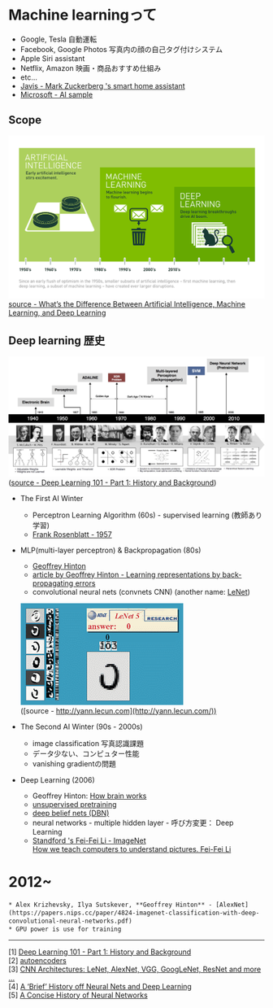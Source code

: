 # Machine learningって

* Google, Tesla 自動運転
* Facebook, Google Photos 写真内の顔の自己タグ付けシステム
* Apple Siri assistant
* Netflix, Amazon 映画・商品おすすめ仕組み
* etc...
* [Javis - Mark Zuckerberg 's smart home assistant](https://www.facebook.com/zuck/posts/10103351073024591)
* [Microsoft - AI sample](https://www.how-old.net/)

## Scope

![scope](images/machine_learning_scope.png)
[source - What’s the Difference Between Artificial Intelligence, Machine Learning, and Deep Learning](https://blogs.nvidia.com/blog/2016/07/29/whats-difference-artificial-intelligence-machine-learning-deep-learning-ai/)

## Deep learning 歴史
![time line](images/deep_learing_timeline.jpg)
([source - Deep Learning 101 - Part 1: History and Background](https://beamandrew.github.io/deeplearning/2017/02/23/deep_learning_101_part1.html))

* The First AI Winter
    * Perceptron Learning Algorithm (60s) - supervised learning (教師あり学習)
    * [Frank Rosenblatt - 1957](https://en.wikipedia.org/wiki/Frank_Rosenblatt)

* MLP(multi-layer perceptron) & Backpropagation (80s)
    * [Geoffrey Hinton](https://en.wikipedia.org/wiki/Geoffrey_Hinton)
    * [article by Geoffrey Hinton - Learning representations by back-propagating errors](https://www.nature.com/nature/journal/v323/n6088/abs/323533a0.html)
    * convolutional neural nets (convnets CNN) (another name: [LeNet](http://yann.lecun.com/exdb/lenet/))
    
    ![sign recognition](images/sign_reconition_lecun.gif)  
    ([source - http://yann.lecun.com](http://yann.lecun.com/))

* The Second AI Winter (90s - 2000s)
    * image classification 写真認識課題
    * データ少ない、コンピュター性能
    * vanishing gradientの問題
    
* Deep Learning (2006)
    * Geoffrey Hinton: [How brain works](https://www.youtube.com/watch?v=mlXzufEk-2E)
    * [unsupervised pretraining](https://metacademy.org/graphs/concepts/unsupervised_pre_training)
    * [deep belief nets (DBN)](https://en.wikipedia.org/wiki/Deep_belief_network)
    * neural networks - multiple hidden layer - 呼び方変更： Deep Learning
    * [Standford 's Fei-Fei Li - ImageNet](http://www.image-net.org/)  
    [How we teach computers to understand pictures. Fei-Fei Li](https://www.youtube.com/watch?v=40riCqvRoMs)

# 2012~
    * Alex Krizhevsky, Ilya Sutskever, **Geoffrey Hinton** - [AlexNet](https://papers.nips.cc/paper/4824-imagenet-classification-with-deep-convolutional-neural-networks.pdf)
    * GPU power is use for training

-----
[1] [Deep Learning 101 - Part 1: History and Background](https://beamandrew.github.io/deeplearning/2017/02/23/deep_learning_101_part1.html)  
[2] [autoencoders](http://ufldl.stanford.edu/tutorial/unsupervised/Autoencoders/)  
[3] [CNN Architectures: LeNet, AlexNet, VGG, GoogLeNet, ResNet and more …](https://medium.com/@siddharthdas_32104/cnns-architectures-lenet-alexnet-vgg-googlenet-resnet-and-more-666091488df5)  
[4] [A ‘Brief’ History off Neural Nets and Deep Learning](http://www.andreykurenkov.com/writing/a-brief-history-of-neural-nets-and-deep-learning/)  
[5] [A Concise History of Neural Networks](https://medium.com/@Jaconda/a-concise-history-of-neural-networks-2070655d3fec#.alhfvwwl2)  
